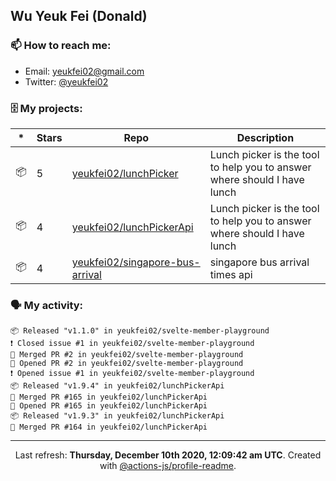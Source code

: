 ## Wu Yeuk Fei (Donald)

### 📫 How to reach me:

- Email: [yeukfei02@gmail.com](yeukfei02@gmail.com)
- Twitter: [@yeukfei02](https://twitter.com/yeukfei02)

### 🗄 My projects:

|*|Stars|Repo|Description|
|---|---|---|---|
| 📦 | 5 | [yeukfei02/lunchPicker](https://github.com/yeukfei02/lunchPicker) | Lunch picker is the tool to help you to answer where should I have lunch |
| 📦 | 4 | [yeukfei02/lunchPickerApi](https://github.com/yeukfei02/lunchPickerApi) | Lunch picker is the tool to help you to answer where should I have lunch |
| 📦 | 4 | [yeukfei02/singapore-bus-arrival](https://github.com/yeukfei02/singapore-bus-arrival) | singapore bus arrival times api |

### 🗣 My activity:

```
📦 Released "v1.1.0" in yeukfei02/svelte-member-playground
❗️ Closed issue #1 in yeukfei02/svelte-member-playground
🎉 Merged PR #2 in yeukfei02/svelte-member-playground
💪 Opened PR #2 in yeukfei02/svelte-member-playground
❗️ Opened issue #1 in yeukfei02/svelte-member-playground
📦 Released "v1.9.4" in yeukfei02/lunchPickerApi
🎉 Merged PR #165 in yeukfei02/lunchPickerApi
💪 Opened PR #165 in yeukfei02/lunchPickerApi
📦 Released "v1.9.3" in yeukfei02/lunchPickerApi
🎉 Merged PR #164 in yeukfei02/lunchPickerApi
```

<!-- <img src="https://github-readme-stats.vercel.app/api?username=yeukfei02&show_icons=true&count_private=true&theme=radical" />

<img src="https://github-readme-stats.vercel.app/api/top-langs/?username=yeukfei02&theme=radical" /> -->

---

<p align="center">Last refresh: <b>Thursday, December 10th 2020, 12:09:42 am UTC</b>. Created with <a href=https://github.com/marketplace/actions/profile-readme>@actions-js/profile-readme</a>.</p>

